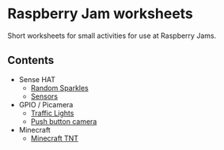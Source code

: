 # Raspberry Jam worksheets

Short worksheets for small activities for use at Raspberry Jams.

## Contents

- Sense HAT
    - [Random Sparkles](random-sparkles.md)
    - [Sensors](sense-hat-sensors.md)
- GPIO / Picamera
    - [Traffic Lights](traffic-lights.md)
    - [Push button camera](push-button-camera.md)
- Minecraft
    - [Minecraft TNT](minecraft-tnt.md)
